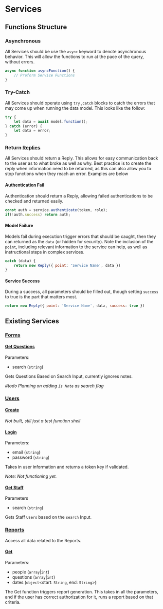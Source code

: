 # Services
## Functions Structure
### Asynchronous  
All Services should be use the `async` keyword to denote asynchronous behavior. This will allow the functions to run at the pace of the query, without errors. 
```javascript
async function asyncFunction() {
	// Preform Service Functions
}
```

### Try-Catch
All Services should operate using `try` ,`catch` blocks to catch the errors that may come up when running the data model. This looks like the follow: 
```javascript 
try {
	let data = await model.function();
} catch (error) {
	let data = error;
}
```

### Return [Replies](../lib/Library.md#Reply)
All Services should return a Reply. This allows for easy communication back to the user as to what broke as well as why. Best practice is to create the reply when information need to be returned, as this can also allow you to stop functions when they reach an error. Examples are below
#### Authentication Fail
Authentication should return a Reply, allowing failed authentications to be checked and returned easily.
```javascript 
const auth = service.authenticate(token, role);
if(!auth.success) return auth;
```
#### Model Failure
Models fail during execution trigger errors that should be caught, then they can returned as the `data` (or hidden for security). Note the inclusion of the `point`, including relevant information to the service can help, as well as instructional steps in complex services. 
```javascript 
catch (data) {
	return new Reply({ point: 'Service Name', data })
}
```

#### Service Success
During a success, all parameters should be filled out, though setting `success` to true is the part that matters most. 
```javascript 
return new Reply({ point: 'Service Name', data, success: true })
```

## Existing Services
### [Forms](Forms.js)
#### [Get Questions](Forms.js#GetQuestion)
Parameters: 
- search (`string`)

Gets Questions Based on Search Input, currently ignores notes. 

*#todo Planning on adding `Is Note` as search flag*
 

### [Users](Users.js) 
#### [Create](Users.js#Create)
*Not built, still just a test function shell* 

#### [Login](Users.js#Login)
Parameters:
- email (`string`)
- password (`string`)

Takes in user information and returns a token key if validated. 

*Note: Not functioning yet.* 


#### [Get Staff](Users.js#Create)
Parameters 
- search (`string`)

Gets Staff `Users` based on the `search` Input.


### [Reports](Reports.js)
Access all data related to the Reports. 

#### [Get](Reports.js#Get)
Parameters: 
- people (`array`|`int`)
- questions (`array`|`int`)
- dates (`object`<start: `String`, end: `String`>)

The Get function triggers report generation. This takes in all the parameters, and if the user has correct authorization for it, runs a report based on that criteria. 